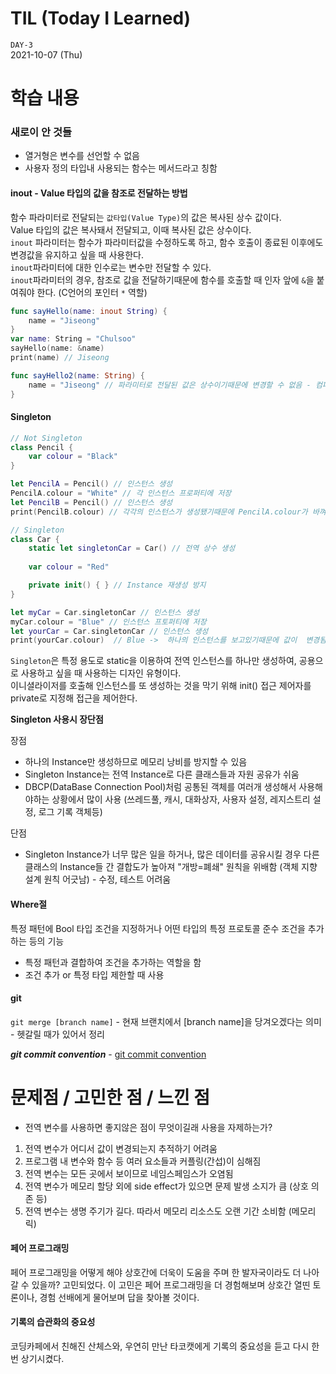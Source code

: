 # TIL (Today I Learned)

```DAY-3```   
2021-10-07 (Thu)

# 학습 내용

###  새로이 안 것들
* 열거형은 변수를 선언할 수 없음
* 사용자 정의 타입내 사용되는 함수는 메서드라고 칭함

#### inout - Value 타입의 값을 참조로 전달하는 방법
함수 파라미터로 전달되는 ```값타입(Value Type)```의 값은 복사된 상수 값이다. </br>
Value 타입의 값은 복사돼서 전달되고, 이때 복사된 값은 상수이다.</br>
```inout``` 파라미터는 함수가 파라미터값을 수정하도록 하고, 함수 호출이 종료된 이후에도 변경값을 유지하고 싶을 때 사용한다.</br>
```inout```파라미터에 대한 인수로는 변수만 전달할 수 있다.</br>
```inout```파라미터의 경우, 참조로 값을 전달하기때문에 함수를 호출할 때 인자 앞에 ```&```을 붙여줘야 한다. (C언어의 포인터 ```*``` 역할)

``` swift
func sayHello(name: inout String) {
    name = "Jiseong"
}
var name: String = "Chulsoo"
sayHello(name: &name)
print(name) // Jiseong

func sayHello2(name: String) {
    name = "Jiseong" // 파라미터로 전달된 값은 상수이기때문에 변경할 수 없음 - 컴파일 에러
}
```
#### Singleton
``` swift
// Not Singleton
class Pencil {
    var colour = "Black"
}

let PencilA = Pencil() // 인스턴스 생성
PencilA.colour = "White" // 각 인스턴스 프로퍼티에 저장
let PencilB = Pencil() // 인스턴스 생성
print(PencilB.colour) // 각각의 인스턴스가 생성됐기때문에 PencilA.colour가 바껴도 PencilB에는 상관 X

// Singleton
class Car {
    static let singletonCar = Car() // 전역 상수 생성
    
    var colour = "Red"

    private init() { } // Instance 재생성 방지
}

let myCar = Car.singletonCar // 인스턴스 생성
myCar.colour = "Blue" // 인스턴스 프토퍼티에 저장
let yourCar = Car.singletonCar // 인스턴스 생성
print(yourCar.colour)  // Blue ->  하나의 인스턴스를 보고있기때문에 값이  변경됨
```

```Singleton```은 특정 용도로 static을 이용하여 전역 인스턴스를 하나만 생성하여, 공용으로 사용하고 싶을 때 사용하는 디자인 유형이다. </br>
이니셜라이저를 호출해 인스턴스를 또 생성하는 것을 막기 위해 init() 접근 제어자를 private로 지정해 접근을 제어한다.</br>

**Singleton 사용시 장단점** </br>

장점

* 하나의 Instance만 생성하므로 메모리 낭비를 방지할 수 있음
* Singleton Instance는 전역 Instance로 다른 클래스들과 자원 공유가 쉬움
* DBCP(DataBase Connection Pool)처럼 공통된 객체를 여러개 생성해서 사용해야하는 상황에서 많이 사용 (쓰레드풀, 캐시, 대화상자, 사용자 설정, 레지스트리 설정, 로그 기록 객체등)

단점

* Singleton Instance가 너무 많은 일을 하거나, 많은 데이터를 공유시킬 경우 다른 클래스의 Instance들 간 결합도가 높아져  "개방=폐쇄" 원칙을 위배함 (객체 지향 설계 원칙 어긋남) - 수정, 테스트 어려움

#### Where절
특정 패턴에 Bool 타입 조건을 지정하거나 어떤 타입의 특정 프로토콜 준수 조건을 추가하는 등의 기능
 
* 특정 패턴과 결합하여 조건을 추가하는 역할을 함
* 조건 추가 or 특정 타입 제한할 때 사용

#### git
```git merge [branch name]``` - 현재 브랜치에서 [branch name]을 당겨오겠다는 의미 - 헷갈릴 때가 있어서 정리

***git commit convention*** - [git commit convention](https://www.conventionalcommits.org/en/v1.0.0/)

# 문제점 / 고민한 점 / 느낀 점

* 전역 변수를 사용하면 좋지않은 점이 무엇이길래 사용을 자제하는가?
 1. 전역 변수가 어디서 값이 변경되는지 추적하기 어려움 
 2. 프로그램 내 변수와 함수 등 여러 요소들과 커플링(간섭)이 심해짐 
 3. 전역 변수는 모든 곳에서 보이므로 네임스페임스가 오염됨
 4. 전역 변수가 메모리 할당 외에 side effect가 있으면 문제 발생 소지가 큼 (상호 의존 등)
 5. 전역 변수는 생명 주기가 길다. 따라서 메모리 리소스도 오랜 기간 소비함 (메모리 릭)
 
 #### 페어 프로그래밍
페어 프로그래밍을 어떻게 해야 상호간에 더욱이 도움을 주며 한 발자국이라도 더 나아갈 수 있을까? 고민되었다. 이 고민은 페어 프로그래밍을 더 경험해보며 상호간 열띤 토론이나, 경험 선배에게 물어보며 답을 찾아볼 것이다.

#### 기록의 습관화의 중요성

코딩카페에서 친해진 산체스와, 우연히 만난 타코캣에게 기록의 중요성을 듣고 다시 한번 상기시켰다. 
